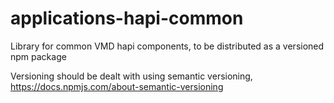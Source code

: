 # applications-hapi-common
Library for common VMD hapi components, to be distributed as a versioned npm package

Versioning should be dealt with using semantic versioning, https://docs.npmjs.com/about-semantic-versioning

